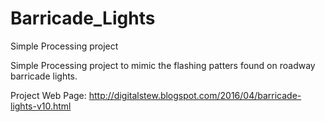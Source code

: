 # Barricade_Lights
Simple Processing project

Simple Processing project to mimic the flashing patters found on roadway barricade lights.

Project Web Page:
http://digitalstew.blogspot.com/2016/04/barricade-lights-v10.html
